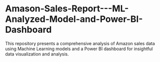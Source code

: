 # Amason-Sales-Report---ML-Analyzed-Model-and-Power-BI-Dashboard
This repository presents a comprehensive analysis of Amazon sales data using Machine Learning models and a Power BI dashboard for insightful data visualization and analysis.
